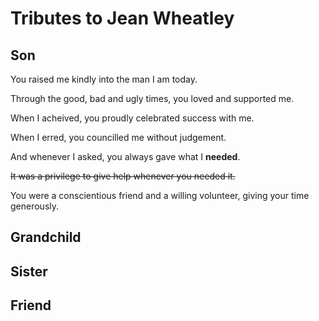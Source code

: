 # Tributes to Jean Wheatley

## Son
You raised me kindly into the man I am today.

Through the good, bad and ugly times, you loved and supported me.

When I acheived, you proudly celebrated success with me.

When I erred, you councilled me without judgement. 

And whenever I asked, you always gave what I **needed**.

~~It was a privilege to give help whenever you needed it.~~

You were a conscientious friend and a willing volunteer, giving your time generously.



## Grandchild

## Sister

## Friend
